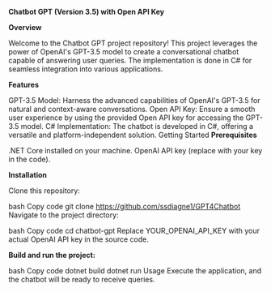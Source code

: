 **Chatbot GPT (Version 3.5) with Open API Key**

**Overview**

Welcome to the Chatbot GPT project repository! This project leverages the power of OpenAI's GPT-3.5 model to create a conversational chatbot capable of answering user queries. The implementation is done in C# for seamless integration into various applications.

**Features**

GPT-3.5 Model: Harness the advanced capabilities of OpenAI's GPT-3.5 for natural and context-aware conversations.
Open API Key: Ensure a smooth user experience by using the provided Open API key for accessing the GPT-3.5 model.
C# Implementation: The chatbot is developed in C#, offering a versatile and platform-independent solution.
Getting Started
**Prerequisites**

.NET Core installed on your machine.
OpenAI API key (replace with your key in the code).

**Installation**

Clone this repository:

bash
Copy code
git clone https://github.com/ssdiagne1/GPT4Chatbot
Navigate to the project directory:

bash
Copy code
cd chatbot-gpt
Replace YOUR_OPENAI_API_KEY with your actual OpenAI API key in the source code.

**Build and run the project:**

bash
Copy code
dotnet build
dotnet run
Usage
Execute the application, and the chatbot will be ready to receive queries.

